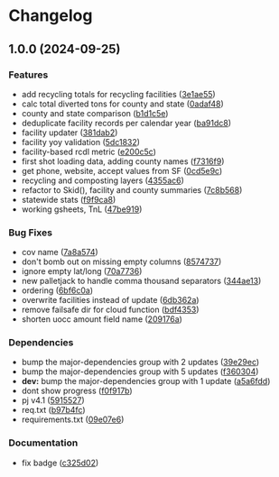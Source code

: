 # Changelog

## 1.0.0 (2024-09-25)


### Features

* add recycling totals for recycling facilities ([3e1ae55](https://github.com/agrc/wmrc-skid/commit/3e1ae5523f59773026bc8afa90be920b8526ecf5))
* calc total diverted tons for county and state ([0adaf48](https://github.com/agrc/wmrc-skid/commit/0adaf480f4a0cd9ae098dae7697cc0a5a1f16eef))
* county and state comparison ([b1d1c5e](https://github.com/agrc/wmrc-skid/commit/b1d1c5e19c01a266a410acd599affc0bb267ed02))
* deduplicate facility records per calendar year ([ba91dc8](https://github.com/agrc/wmrc-skid/commit/ba91dc8d0f60c03ad2a3214d9a6f7c9398aba32f))
* facility updater ([381dab2](https://github.com/agrc/wmrc-skid/commit/381dab222bad42b06e4a225c79000d2d6c52db1e))
* facility yoy validation ([5dc1832](https://github.com/agrc/wmrc-skid/commit/5dc1832e927432c8c89d9b7e4ff54650bb786625))
* facility-based rcdl metric ([e200c5c](https://github.com/agrc/wmrc-skid/commit/e200c5cc4773288756bee329e060474b12792ce2))
* first shot loading data, adding county names ([f7316f9](https://github.com/agrc/wmrc-skid/commit/f7316f96076468d3f1f9ac738563488847482eff))
* get phone, website, accept values from SF ([0cd5e9c](https://github.com/agrc/wmrc-skid/commit/0cd5e9c26b5021de334a44d4fe75e13ccdca8375))
* recycling and composting layers ([4355ac6](https://github.com/agrc/wmrc-skid/commit/4355ac6fb0111ce28cbb6a94d169b89cacd75912))
* refactor to Skid(), facility and county summaries ([7c8b568](https://github.com/agrc/wmrc-skid/commit/7c8b568e3d164a17b4576634b35076eb5c4867cf))
* statewide stats ([f9f9ca8](https://github.com/agrc/wmrc-skid/commit/f9f9ca898a89becd37f559b840d7410509c8849e))
* working gsheets, TnL ([47be919](https://github.com/agrc/wmrc-skid/commit/47be919c03c1fe249e0d4d39fd3c225eab9598b9))


### Bug Fixes

* cov name ([7a8a574](https://github.com/agrc/wmrc-skid/commit/7a8a574556443e6855d652c577a5952cbddcac88))
* don't bomb out on missing empty columns ([8574737](https://github.com/agrc/wmrc-skid/commit/8574737d737bc569d99bdbfb1c097e2c47585d56))
* ignore empty lat/long ([70a7736](https://github.com/agrc/wmrc-skid/commit/70a77365ba70483d358b5db263b482e356e812e9))
* new palletjack to handle comma thousand separators ([344ae13](https://github.com/agrc/wmrc-skid/commit/344ae13f764170dbf799456482bd66db096984fd))
* ordering ([6bf6c0a](https://github.com/agrc/wmrc-skid/commit/6bf6c0a072cc4baa4244069e79403f882f708825))
* overwrite facilities instead of update ([6db362a](https://github.com/agrc/wmrc-skid/commit/6db362ab8c68101cefb34448f3ed8024ca60ef37))
* remove failsafe dir for cloud function ([bdf4353](https://github.com/agrc/wmrc-skid/commit/bdf4353b65b4eaea49cfdf64e20cfbcdd4439d14))
* shorten uocc amount field name ([209176a](https://github.com/agrc/wmrc-skid/commit/209176a21e0204ae6ef32bc9a5c305690cf53dc4))


### Dependencies

* bump the major-dependencies group with 2 updates ([39e29ec](https://github.com/agrc/wmrc-skid/commit/39e29ec387f41f7303b0c1ba33a3f10907c93c12))
* bump the major-dependencies group with 5 updates ([f360304](https://github.com/agrc/wmrc-skid/commit/f360304e110dfe576cccb493392bc9f50057cc85))
* **dev:** bump the major-dependencies group with 1 update ([a5a6fdd](https://github.com/agrc/wmrc-skid/commit/a5a6fdd3adfd17b2a0ba904a185aca58d6dc4158))
* dont show progress ([f0f917b](https://github.com/agrc/wmrc-skid/commit/f0f917b25cf11c31b25686c219873b9768944c3a))
* pj v4.1 ([5915527](https://github.com/agrc/wmrc-skid/commit/5915527720edfa5b630446d3e8c75127c8c02491))
* req.txt ([b97b4fc](https://github.com/agrc/wmrc-skid/commit/b97b4fcfb2651bf4b8978117fd33f5908d5f186d))
* requirements.txt ([09e07e6](https://github.com/agrc/wmrc-skid/commit/09e07e61e660540455a3a57b3de47e2bc183f349))


### Documentation

* fix badge ([c325d02](https://github.com/agrc/wmrc-skid/commit/c325d025af2a39b5b85ee1dfabc26f4d5d2d5e62))
